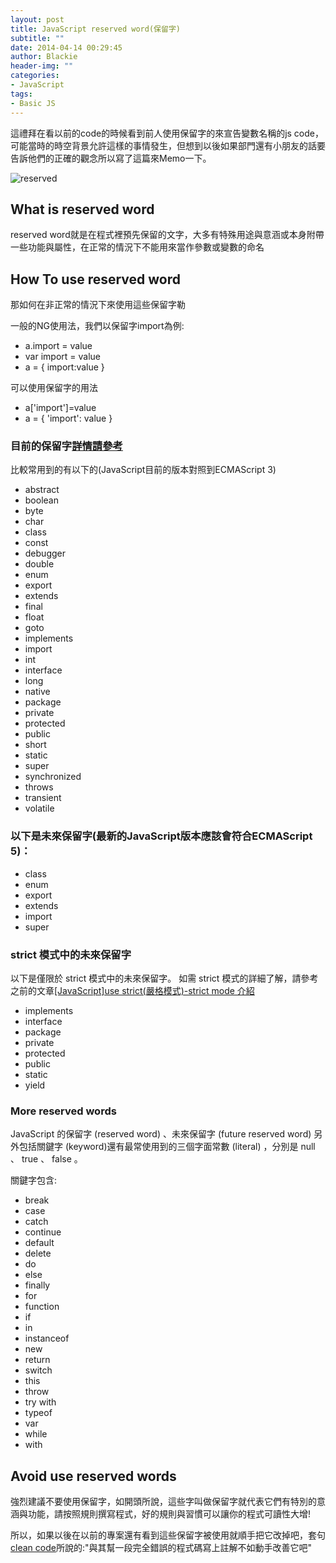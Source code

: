 ```yaml
---
layout: post
title: JavaScript reserved word(保留字)
subtitle: ""
date: 2014-04-14 00:29:45
author: Blackie
header-img: ""
categories:
- JavaScript
tags:
- Basic JS
---
```


這禮拜在看以前的code的時候看到前人使用保留字的來宣告變數名稱的js code，可能當時的時空背景允許這樣的事情發生，但想到以後如果部門還有小朋友的話要告訴他們的正確的觀念所以寫了這篇來Memo一下。

<!-- More -->

![reserved](reserved.jpg)

## What is reserved word

reserved word就是在程式裡預先保留的文字，大多有特殊用途與意涵或本身附帶一些功能與屬性，在正常的情況下不能用來當作參數或變數的命名

## How To use reserved word

那如何在非正常的情況下來使用這些保留字勒

一般的NG使用法，我們以保留字import為例:

- a.import = value
- var import = value
- a = { import:value }

可以使用保留字的用法

- a['import']=value
- a = { 'import': value }

### 目前的保留字[詳情請參考](https://developer.mozilla.org/en-US/docs/Web/JavaScript/Reference/Reserved_Words?redirectlocale=en-US&redirectslug=JavaScript%2FReference%2FReserved_Words)

比較常用到的有以下的(JavaScript目前的版本對照到ECMAScript 3)

- abstract
- boolean
- byte
- char
- class
- const
- debugger
- double
- enum
- export
- extends
- final
- float
- goto
- implements
- import
- int
- interface
- long
- native
- package
- private
- protected
- public
- short
- static
- super
- synchronized
- throws
- transient
- volatile

### 以下是未來保留字(最新的JavaScript版本應該會符合ECMAScript 5)：

- class
- enum
- export
- extends
- import
- super

### strict 模式中的未來保留字

以下是僅限於 strict 模式中的未來保留字。 如需 strict 模式的詳細了解，請參考之前的文章[[JavaScript]use strict(嚴格模式)-strict mode 介紹](https://blackie1019.github.io/2013/08/29/javascript-strick-mode-introduction/)

- implements
- interface
- package
- private
- protected
- public
- static
- yield

### More reserved words

JavaScript 的保留字 (reserved word)  、未來保留字 (future reserved word) 另外包括關鍵字 (keyword)還有最常使用到的三個字面常數 (literal) ，分別是 null 、 true 、 false 。

關鍵字包含:

- break
- case
- catch
- continue
- default
- delete
- do
- else
- finally
- for
- function
- if
- in
- instanceof
- new
- return
- switch
- this
- throw
- try	with
- typeof
- var
- while
- with

## Avoid use reserved words

強烈建議不要使用保留字，如開頭所說，這些字叫做保留字就代表它們有特別的意涵與功能，請按照規則撰寫程式，好的規則與習慣可以讓你的程式可讀性大增!

所以，如果以後在以前的專案還有看到這些保留字被使用就順手把它改掉吧，套句[clean code](http://www.amazon.com/Clean-Code-Handbook-Software-Craftsmanship/dp/0132350882)所說的:"與其幫一段完全錯誤的程式碼寫上註解不如動手改善它吧"
